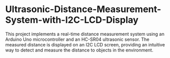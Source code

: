 # Ultrasonic-Distance-Measurement-System-with-I2C-LCD-Display
This project implements a real-time distance measurement system using an Arduino Uno microcontroller and an HC-SR04 ultrasonic sensor. The measured distance is displayed on an I2C LCD screen, providing an intuitive way to detect and measure the distance to objects in the environment.
